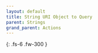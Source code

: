 ```yaml
---
layout: default
title: String URI Object to Query
parent: Strings
grand_parent: Actions
---
```

{: .fs-6 .fw-300 }
